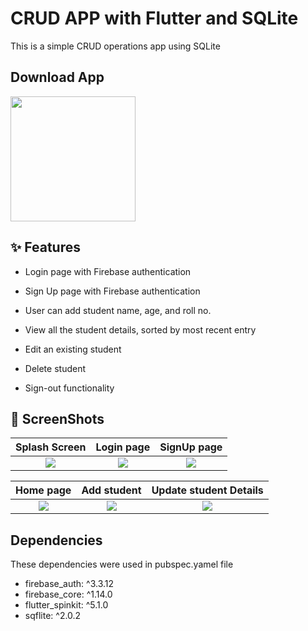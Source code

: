 # CRUD APP with  Flutter and SQLite

This is a simple CRUD operations app using SQLite


## Download App 
<a href="https://github.com/kirankamal455/CRUD-APP/releases/download/v1.0.0-alpha/CrudApp.apk"><img src="https://playerzon.com/asset/download.png" width="200"></img></a>

## ✨ Features

-   Login page with Firebase authentication
-   Sign Up page with Firebase authentication
-   User can add student name, age, and roll no. 

-  View all the student details, sorted by most recent entry

-  Edit an existing student

-  Delete student

-  Sign-out functionality



## 📸 ScreenShots

Splash Screen              |  Login page  | SignUp page
:-------------------------:|:-------------------------:|:-------------------------:
![](https://user-images.githubusercontent.com/87146953/163667923-aab18d12-0fac-4a4c-aadd-23bf122c4ac0.png)|![](https://user-images.githubusercontent.com/87146953/163668297-12f16eb8-1326-4224-b832-fad9cc33a0d3.png)|![](https://user-images.githubusercontent.com/87146953/163665678-c6b8d4bd-4413-47d3-bfee-3c4b8a1e7dc0.png)


Home page              |  Add  student  |  Update student Details
:-------------------------:|:-------------------------:|:-------------------------:
![](https://user-images.githubusercontent.com/87146953/163665667-58a1f2fa-f4aa-4b7f-a22b-a8c1bec3d2ff.png)|![](https://user-images.githubusercontent.com/87146953/163665673-0a80fb04-083c-47b4-b56a-3d4682e03e77.png)|![](https://user-images.githubusercontent.com/87146953/163665674-6a22f01d-f149-4e4f-bd96-efaba3f25793.png)



## Dependencies
These dependencies were used in pubspec.yamel file

 - firebase_auth: ^3.3.12
 - firebase_core: ^1.14.0
 - flutter_spinkit: ^5.1.0  
-  sqflite: ^2.0.2
